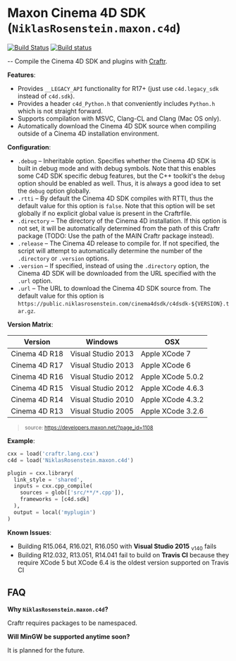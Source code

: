 # Maxon Cinema 4D SDK (`NiklasRosenstein.maxon.c4d`)

[![Build Status](https://travis-ci.org/craftr-build/NiklasRosenstein.maxon.c4d.svg?branch=master)](https://travis-ci.org/craftr-build/NiklasRosenstein.maxon.c4d)
[![Build status](https://ci.appveyor.com/api/projects/status/sls9x3ic6nc1gosw/branch/master?svg=true)](https://ci.appveyor.com/project/NiklasRosenstein/niklasrosenstein-maxon-c4d/branch/master)

-- Compile the Cinema 4D SDK and plugins with [Craftr].

[Craftr]: https://github.com/craftr-build/craftr

__Features__:

- Provides `__LEGACY_API` functionality for R17+ (just use `c4d.legacy_sdk`
  instead of `c4d.sdk`).
- Provides a header `c4d_Python.h` that conveniently includes `Python.h`
  which is not straight forward.
- Supports compilation with MSVC, Clang-CL and Clang (Mac OS only).
- Automatically download the Cinema 4D SDK source when compiling outside
  of a Cinema 4D installation environment.

__Configuration__:

- `.debug` &ndash; Inheritable option. Specifies whether the Cinema 4D SDK
  is built in debug mode and with debug symbols. Note that this enables some
  C4D SDK specific debug features, but the C++ toolkit's the `debug` option
  should be enabled as well. Thus, it is always a good idea to set the `debug`
  option globally.
- `.rtti` &ndash; By default the Cinema 4D SDK compiles with RTTI, thus the
  default value for this option is `false`. Note that this option will be
  set globally if no explicit global value is present in the Craftrfile.
- `.directory` &ndash; The directory of the Cinema 4D installation. If this
  option is not set, it will be automatically determined from the path of this
  Craftr package (TODO: Use the path of the MAIN Craftr package instead).
- `.release` &ndash; The Cinema 4D release to compile for. If not specified,
  the script will attempt to automatically determine the number of the
  `.directory` or `.version` options.
- `.version` &ndash; If specified, instead of using the `.directory` option,
  the Cinema 4D SDK will be downloaded from the URL specified with the `.url`
  option.
- `.url` &ndash; The URL to download the Cinema 4D SDK source from. The default
  value for this option is `https://public.niklasrosenstein.com/cinema4dsdk/c4dsdk-${VERSION}.tar.gz`.

__Version Matrix__:

| Version       | Windows            | OSX               |
| ------------- | ------------------ | ----------------- |
| Cinema 4D R18 | Visual Studio 2013 | Apple XCode 7     |
| Cinema 4D R17 | Visual Studio 2013 | Apple XCode 6     |
| Cinema 4D R16 | Visual Studio 2012 | Apple XCode 5.0.2 |
| Cinema 4D R15 | Visual Studio 2012 | Apple XCode 4.6.3 |
| Cinema 4D R14 | Visual Studio 2010 | Apple XCode 4.3.2 |
| Cinema 4D R13 | Visual Studio 2005 | Apple XCode 3.2.6 |

> <sub>source: https://developers.maxon.net/?page_id=1108</sub>

__Example__:

```python
cxx = load('craftr.lang.cxx')
c4d = load('NiklasRosenstein.maxon.c4d')

plugin = cxx.library(
  link_style = 'shared',
  inputs = cxx.cpp_compile(
    sources = glob(['src/**/*.cpp']),
    frameworks = [c4d.sdk]
  ),
  output = local('myplugin')
)
```

__Known Issues__:

- Building R15.064, R16.021, R16.050 with **Visual Studio 2015** <sub>v140</sub> fails
- Building R12.032, R13.051, R14.041 fail to build on **Travis CI** because they
  require XCode 5 but XCode 6.4 is the oldest version supported on Travis CI

## FAQ

__Why `NiklasRosenstein.maxon.c4d`?__

Craftr requires packages to be namespaced.

__Will MinGW be supported anytime soon?__

It is planned for the future.
